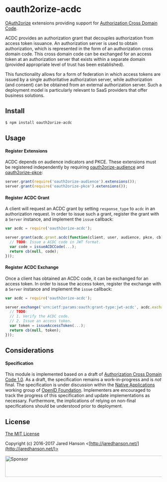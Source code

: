 # oauth2orize-acdc

[OAuth2orize](https://github.com/jaredhanson/oauth2orize) extensions providing
support for [Authorization Cross Domain Code](https://openid.bitbucket.io/draft-acdc-01.html).

ACDC provides an authorization grant that decouples authorization from access
token issuance.  An authorization server is used to obtain authorization, which
is represented in the form of an authorization cross domain code.  This cross
domain code can be exchanged for an access token at an authorization server that
exists within a separate domain (provided appropriate level of trust has been
established).

This functionality allows for a form of federation in which access tokens are
issued by a single authoritative authorization server, while authorization (and
consent) can be obtained from an external authorization server.  Such a
deployment model is particularly relevant to SaaS providers that offer business
solutions.

## Install

```bash
$ npm install oauth2orize-acdc
```

## Usage

#### Register Extensions

ACDC depends on audience indicators and PKCE.  These extensions must be
registered independently by requiring [oauth2orize-audience](https://github.com/jaredhanson/oauth2orize-audience)
and [oauth2orize-pkce](https://github.com/jaredhanson/oauth2orize-pkce):

```js
server.grant(require('oauth2orize-audience').extensions());
server.grant(require('oauth2orize-pkce').extensions());
```

#### Register ACDC Grant

A client will request an ACDC grant by setting `response_type` to `acdc` in an
authorization request.  In order to issue such a grant, register the grant with
a `Server` instance, and implement the `issue` callback:

```js
var acdc = require('oauth2orize-acdc');

server.grant(acdc.grant.acdc(function(client, user, audience, pkce, cb) {
  // TODO: Issue a ACDC code in JWT format.
  var code = issueACDCCode(...);
  return cb(null, code);
}));
```

#### Register ACDC Exchange

Once a client has obtained an ACDC code, it can be exchanged for an access
token.  In order to issue the access token, register the exchange with a
`Server` instance and implement the `issue` callback:

```js
var acdc = require('oauth2orize-acdc');

server.exchange('urn:ietf:params:oauth:grant-type:jwt-acdc', acdc.exchange.jwtACDC(function(client, code, verifier, cb) {
  // TODO:
  // 1. Verify the ACDC code.
  // 2. Issue an access token.
  var token = issueAccessToken(...);
  return cb(null, token);
}));
```

## Considerations

#### Specification

This module is implemented based on a draft of [Authorization Cross Domain Code 1.0](https://openid.bitbucket.io/draft-acdc-01.html).
As a draft, the specification remains a work-in-progress and is *not* final.
The specification is under discussion within the [Native Applications](http://openid.net/wg/napps/)
working group of [OpenID Foundation](http://openid.net/).  Implementers are
encouraged to track the progress of this specification and update
implementations as necessary.  Furthermore, the implications of relying on
non-final specifications should be understood prior to deployment.

## License

[The MIT License](http://opensource.org/licenses/MIT)

Copyright (c) 2016-2017 Jared Hanson <[http://jaredhanson.net/](http://jaredhanson.net/)>

<a target='_blank' rel='nofollow' href='https://app.codesponsor.io/link/vK9dyjRnnWsMzzJTQ57fRJpH/jaredhanson/oauth2orize-acdc'>  <img alt='Sponsor' width='888' height='68' src='https://app.codesponsor.io/embed/vK9dyjRnnWsMzzJTQ57fRJpH/jaredhanson/oauth2orize-acdc.svg' /></a>
